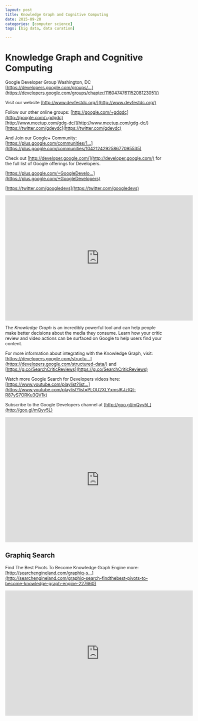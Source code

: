 ```yaml
---
layout: post
title: Knowledge Graph and Cognitive Computing
date: 2015-09-20
categories: [computer science]
tags: [big data, data curation]

---
```



# Knowledge Graph and Cognitive Computing

Google Developer Group Washington, DC
[https://developers.google.com/groups/...](https://developers.google.com/groups/chapter/116047476115208123051/)

Visit our website [http://www.devfestdc.org/](http://www.devfestdc.org/)

Follow our other online groups:
[http://google.com/+gdgdc](http://google.com/+gdgdc)  
[http://www.meetup.com/gdg-dc/](http://www.meetup.com/gdg-dc/)  
[https://twitter.com/gdevdc](https://twitter.com/gdevdc)


And Join our Google+ Community:
[https://plus.google.com/communities/1...](https://plus.google.com/communities/104212429258677095535)

Check out [http://developer.google.com/](http://developer.google.com/) for the full list of Google offerings for Developers.

[https://plus.google.com/+GoogleDevelo...](https://plus.google.com/+GoogleDevelopers)

[https://twitter.com/googledevs](https://twitter.com/googledevs)


<iframe width="600" height="400" src="https://www.youtube.com/embed/UsvTkoBCrME" frameborder="0" allowfullscreen></iframe>


The *Knowledge Graph* is an incredibly powerful tool and can help people make better decisions about the media they consume. Learn how your critic review and video actions can be surfaced on Google to help users find your content. 

For more information about integrating with the Knowledge Graph, visit: [https://developers.google.com/structu...](https://developers.google.com/structured-data/) and [https://g.co/SearchCriticReviews](https://g.co/SearchCriticReviews) 

Watch more Google Search for Developers videos here: [https://www.youtube.com/playlist?list...](https://www.youtube.com/playlist?list=PLOU2XLYxmsIKJztQt-R87yS7ORKu3QV1k) 

Subscribe to the Google Developers channel at [http://goo.gl/mQyv5L](http://goo.gl/mQyv5L)

<iframe width="600" height="400" src="https://www.youtube.com/embed/EFOinOXGC2M" frameborder="0" allowfullscreen></iframe>

## Graphiq Search

Find The Best Pivots To Become Knowledge Graph Engine
more:[http://searchengineland.com/graphiq-s...](http://searchengineland.com/graphiq-search-findthebest-pivots-to-become-knowledge-graph-engine-227660)


<iframe width="600" height="400" src="https://www.youtube.com/embed/lsJkRUpp9sI" frameborder="0" allowfullscreen></iframe>

